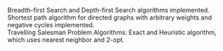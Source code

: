 Breadth-first Search and Depth-first Search algorithms implemented.\
Shortest path algorithm for directed graphs with arbitrary weights and negative cycles implemented.\
Travelling Salesman Problem Algorithms: Exact and Heuristic algorithm, which uses nearest neighbor and 2-opt.
